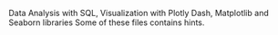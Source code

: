 Data Analysis with SQL, Visualization with Plotly Dash, Matplotlib and Seaborn libraries Some of these files contains hints.

